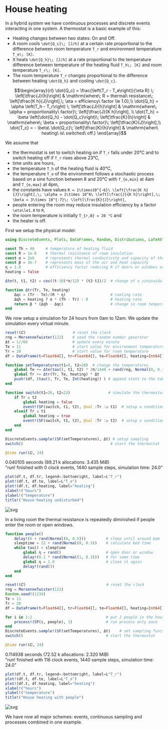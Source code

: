 # House heating

In a hybrid system we have continuous processes and discrete events interacting in one system. A thermostat is a basic example of this:

- Heating changes between two states: On and Off.
- A room cools ``\dot{Q_c}\; [J/h]`` at a certain rate proportional to the difference between room temperature ``T_r`` and environment temperature ``T_e\; [K]``.
- It heats ``\dot{Q_h}\; [J/h]`` at a rate proportional to the temperature difference between temperature of the heating fluid ``T_h\; [K]`` and room temperature ``T_r\; [K]``.
- The room temperature ``T_r`` changes proportional to the difference between heating ``\dot{Q_h}`` and cooling ``\dot{Q_c}``.

```math
\begin{array}{rl}
\dot{Q_c} = \frac{\left(T_r - T_e\right)}{\eta R} \; \left[\tfrac{J}{h}\right] & \mathrm{where\; R = thermal\ resistance\; \left[\tfrac{K h}{J}\right],\; \eta = efficiency\  factor \le 1.0},\\
\dot{Q_h} = \alpha \left(T_h - T_r\right) \; \left[\tfrac{J}{h}\right] & \mathrm{where\; \alpha = proportionality\ factor}\; \left[\tfrac{J}{K h}\right], \\
\dot{T_h} = \beta \left(\dot{Q_h} - \dot{Q_c}\right)\; \left[\tfrac{K}{h}\right] & \mathrm{where\; \beta = proportionality\ factor}\; \left[\tfrac{K}{J}\right],\\
\dot{T_c} = - \beta\ \dot{Q_c}\; \left[\tfrac{K}{h}\right] & \mathrm{when\ heating\ is\ switched\ off.}
\end{array}
```

We assume that

- the thermostat is set to switch heating on if ``T_r`` falls under 20°C and to switch heating off if ``T_r`` rises above 23°C,
- time units are hours,
- the temperature ``T_h`` of the heating fluid is 40°C,
- the temperature ``T_e`` of the environment follows a stochastic process based on a sine function between 8 and 20°C with ``T_{e,min}`` at 4am and ``T_{e,max}`` at 4pm,
- the constants have values ``R = 1\times10^{-6}\ \left[\frac{K h}{J}\right],\; \alpha = 2\times 10^6\ \left[\frac{J}{K h}\right],\; \beta = 3\times 10^{-7}\; \left[\frac{K}{J}\right]``,
- people entering the room may reduce insulation efficiency by a factor ``\eta\le1.0`` to ``R``,
- the room temperature is initially ``T_{r,0} = 20 °C`` and
- the heater is off.

First we setup the physical model:

```julia
using DiscreteEvents, Plots, DataFrames, Random, Distributions, LaTeXStrings

const Th = 40     # temperature of heating fluid
const R = 1e-6    # thermal resistance of room insulation
const α = 2e6     # represents thermal conductivity and capacity of the air
const β = 3e-7    # represents mass of the air and heat capacity
η = 1.0           # efficiency factor reducing R if doors or windows are open
heating = false

Δte(t, t1, t2) = cos((t-10)*π/12) * (t2-t1)/2  # change of a sinusoidal Te

function Δtr(Tr, Te, heating)
    Δqc = (Tr - Te)/(R * η)                    # cooling rate
    Δqh = heating ? α * (Th - Tr) : 0          # heating rate
    return β * (Δqh - Δqc)                     # change in room temperature
end
```

We now setup a simulation for 24 hours from 0am to 12am. We update the simulation every virtual minute.

```julia
reset!(𝐶)                     # reset the clock
rng = MersenneTwister(122)    # seed the random number generator
Δt = 1//60                    # update every minute
Te = 11                       # start value for environment temperature
Tr = 20                       # start value for room temperature
df = DataFrame(t=Float64[], tr=Float64[], te=Float64[], heating=Int64[])

function setTemperatures(t1=8, t2=20)  # change the temperatures
    global Te += Δte(tau(), t1, t2) * 2π/1440 + rand(rng, Normal(0, 0.1))
    global Tr += Δtr(Tr, Te, heating) * Δt
    push!(df, (tau(), Tr, Te, Int(heating)) ) # append stats to the table
end

function switch(t1=20, t2=23)                 # simulate the thermostat
    if Tr ≥ t2
        global heating = false
        event!(SF(switch, t1, t2), @val :Tr :≤ t1)  # setup a conditional event
    elseif Tr ≤ t1
        global heating = true
        event!(SF(switch, t1, t2), @val :Tr :≥ t2)  # setup a conditional event
    end
end

DiscreteEvents.sample!(SF(setTemperatures), Δt) # setup sampling
switch()                                       # start the thermostat

@time run!(𝐶, 24)
```

0.040105 seconds (89.21 k allocations: 3.435 MiB)\
"run! finished with 0 clock events, 1440 sample steps, simulation time: 24.0"

```julia
plot(df.t, df.tr, legend=:bottomright, label=L"T_r")
plot!(df.t, df.te, label=L"T_e")
plot!(df.t, df.heating, label="heating")
xlabel!("hours")
ylabel!("temperature")
title!("House heating undisturbed")
```

![svg](output_4_0.svg)

In a living room the thermal resistance is repeatedly diminished if people enter the room or open windows.

```julia
function people()
    delay!(6 + rand(Normal(0, 0.5)))         # sleep until around 6am
    sleeptime = 22 + rand(Normal(0, 0.5))    # calculate bed time
    while tau() < sleeptime
        global η = rand()                    # open door or window
        delay!(0.1 * rand(Normal(1, 0.3)))   # for some time
        global η = 1.0                       # close it again
        delay!(rand())
    end
end

reset!(𝐶)                                    # reset the clock
rng = MersenneTwister(122)
Random.seed!(1234)
Te = 11
Tr = 20
df = DataFrame(t=Float64[], tr=Float64[], te=Float64[], heating=Int64[])

for i in 1:2                                 # put 2 people in the house
    process!(SP(i, people), 1)               # run process only once
end
DiscreteEvents.sample!(SF(setTemperatures), Δt)    # set sampling function
switch()                                     # start the thermostat

@time run!(𝐶, 24)
```

0.114938 seconds (72.52 k allocations: 2.320 MiB)\
"run! finished with 116 clock events, 1440 sample steps, simulation time: 24.0"

```julia
plot(df.t, df.tr, legend=:bottomright, label=L"T_r")
plot!(df.t, df.te, label=L"T_e")
plot!(df.t, df.heating, label="heating")
xlabel!("hours")
ylabel!("temperature")
title!("House heating with people")
```

![svg](output_7_0.svg)

We have now all major schemes: events, continuous sampling and processes combined in one example.
